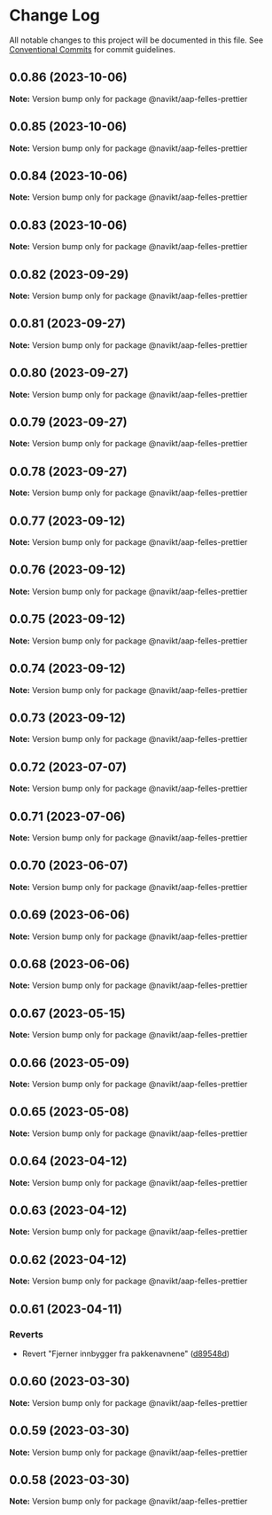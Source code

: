# Change Log

All notable changes to this project will be documented in this file.
See [Conventional Commits](https://conventionalcommits.org) for commit guidelines.

## 0.0.86 (2023-10-06)

**Note:** Version bump only for package @navikt/aap-felles-prettier





## 0.0.85 (2023-10-06)

**Note:** Version bump only for package @navikt/aap-felles-prettier





## 0.0.84 (2023-10-06)

**Note:** Version bump only for package @navikt/aap-felles-prettier





## 0.0.83 (2023-10-06)

**Note:** Version bump only for package @navikt/aap-felles-prettier





## 0.0.82 (2023-09-29)

**Note:** Version bump only for package @navikt/aap-felles-prettier





## 0.0.81 (2023-09-27)

**Note:** Version bump only for package @navikt/aap-felles-prettier





## 0.0.80 (2023-09-27)

**Note:** Version bump only for package @navikt/aap-felles-prettier





## 0.0.79 (2023-09-27)

**Note:** Version bump only for package @navikt/aap-felles-prettier





## 0.0.78 (2023-09-27)

**Note:** Version bump only for package @navikt/aap-felles-prettier





## 0.0.77 (2023-09-12)

**Note:** Version bump only for package @navikt/aap-felles-prettier





## 0.0.76 (2023-09-12)

**Note:** Version bump only for package @navikt/aap-felles-prettier

## 0.0.75 (2023-09-12)

**Note:** Version bump only for package @navikt/aap-felles-prettier

## 0.0.74 (2023-09-12)

**Note:** Version bump only for package @navikt/aap-felles-prettier

## 0.0.73 (2023-09-12)

**Note:** Version bump only for package @navikt/aap-felles-prettier

## 0.0.72 (2023-07-07)

**Note:** Version bump only for package @navikt/aap-felles-prettier

## 0.0.71 (2023-07-06)

**Note:** Version bump only for package @navikt/aap-felles-prettier

## 0.0.70 (2023-06-07)

**Note:** Version bump only for package @navikt/aap-felles-prettier

## 0.0.69 (2023-06-06)

**Note:** Version bump only for package @navikt/aap-felles-prettier

## 0.0.68 (2023-06-06)

**Note:** Version bump only for package @navikt/aap-felles-prettier

## 0.0.67 (2023-05-15)

**Note:** Version bump only for package @navikt/aap-felles-prettier

## 0.0.66 (2023-05-09)

**Note:** Version bump only for package @navikt/aap-felles-prettier

## 0.0.65 (2023-05-08)

**Note:** Version bump only for package @navikt/aap-felles-prettier

## 0.0.64 (2023-04-12)

**Note:** Version bump only for package @navikt/aap-felles-prettier

## 0.0.63 (2023-04-12)

**Note:** Version bump only for package @navikt/aap-felles-prettier

## 0.0.62 (2023-04-12)

**Note:** Version bump only for package @navikt/aap-felles-prettier

## 0.0.61 (2023-04-11)

### Reverts

- Revert "Fjerner innbygger fra pakkenavnene" ([d89548d](https://github.com/navikt/aap-felles-innbygger/commit/d89548d6b60c9dbdddb665395baf0e544418923d))

## 0.0.60 (2023-03-30)

**Note:** Version bump only for package @navikt/aap-felles-prettier

## 0.0.59 (2023-03-30)

**Note:** Version bump only for package @navikt/aap-felles-prettier

## 0.0.58 (2023-03-30)

**Note:** Version bump only for package @navikt/aap-felles-prettier
